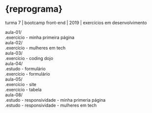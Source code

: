 # {reprograma}
turma 7 | bootcamp front-end | 2019 | exercícios em desenvolvimento

aula-01/ <br>
  .exercício - minha primeira página <br>
aula-02/ <br>
  .exercício - mulheres em tech <br>
aula-03/ <br>
  .exercício - coding dojo <br>
aula-04/ <br>
  .estudo - formulário <br>
  .exercício - formulário <br>
aula-05/ <br>
  .exercício - site <br>
  .exercício - tabela <br>
aula-08/ <br>
  .estudo - responsividade - minha primeria página<br>
  .estudo - responsividade - mulheres em tech <br>
